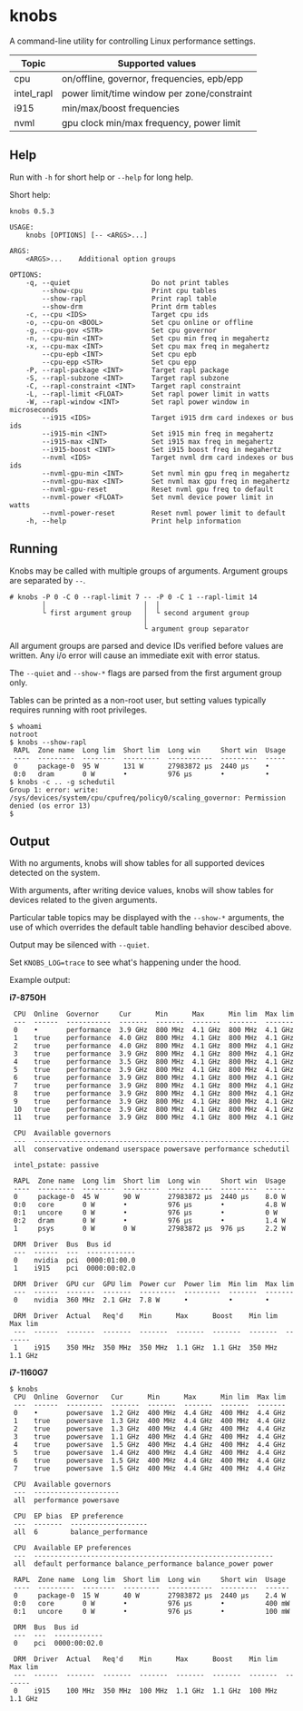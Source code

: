 # knobs

A command-line utility for controlling Linux performance settings.

| Topic        | Supported values                            |
| ------------ | ------------------------------------------- |
| cpu          | on/offline, governor, frequencies, epb/epp  |
| intel_rapl   | power limit/time window per zone/constraint |
| i915         | min/max/boost frequencies                   |
| nvml         | gpu clock min/max frequency, power limit    |

## Help

Run with `-h` for short help or `--help` for long help.

Short help:
```
knobs 0.5.3

USAGE:
    knobs [OPTIONS] [-- <ARGS>...]

ARGS:
    <ARGS>...    Additional option groups

OPTIONS:
    -q, --quiet                    Do not print tables
        --show-cpu                 Print cpu tables
        --show-rapl                Print rapl table
        --show-drm                 Print drm tables
    -c, --cpu <IDS>                Target cpu ids
    -o, --cpu-on <BOOL>            Set cpu online or offline
    -g, --cpu-gov <STR>            Set cpu governor
    -n, --cpu-min <INT>            Set cpu min freq in megahertz
    -x, --cpu-max <INT>            Set cpu max freq in megahertz
        --cpu-epb <INT>            Set cpu epb
        --cpu-epp <STR>            Set cpu epp
    -P, --rapl-package <INT>       Target rapl package
    -S, --rapl-subzone <INT>       Target rapl subzone
    -C, --rapl-constraint <INT>    Target rapl constraint
    -L, --rapl-limit <FLOAT>       Set rapl power limit in watts
    -W, --rapl-window <INT>        Set rapl power window in microseconds
        --i915 <IDS>               Target i915 drm card indexes or bus ids
        --i915-min <INT>           Set i915 min freq in megahertz
        --i915-max <INT>           Set i915 max freq in megahertz
        --i915-boost <INT>         Set i915 boost freq in megahertz
        --nvml <IDS>               Target nvml drm card indexes or bus ids
        --nvml-gpu-min <INT>       Set nvml min gpu freq in megahertz
        --nvml-gpu-max <INT>       Set nvml max gpu freq in megahertz
        --nvml-gpu-reset           Reset nvml gpu freq to default
        --nvml-power <FLOAT>       Set nvml device power limit in watts
        --nvml-power-reset         Reset nvml power limit to default
    -h, --help                     Print help information
```

## Running

Knobs may be called with multiple groups of arguments. Argument groups
are separated by `--`.
```
# knobs -P 0 -C 0 --rapl-limit 7 -- -P 0 -C 1 --rapl-limit 14
        │                        │  │
        └ first argument group   │  └ second argument group
                                 │
                                 └ argument group separator
```
All argument groups are parsed and device IDs verified before values are
written. Any i/o error will cause an immediate exit with error status.

The `--quiet` and `--show-*` flags are parsed from the first argument group only.

Tables can be printed as a non-root user, but setting values typically
requires running with root privileges.

```
$ whoami
notroot
$ knobs --show-rapl
 RAPL  Zone name  Long lim  Short lim  Long win     Short win  Usage
 ----  ---------  --------  ---------  -----------  ---------  -----
 0     package-0  95 W      131 W      27983872 μs  2440 μs    •
 0:0   dram       0 W       •          976 μs       •          •
$ knobs -c .. -g schedutil
Group 1: error: write: /sys/devices/system/cpu/cpufreq/policy0/scaling_governor: Permission denied (os error 13)
$
```

## Output

With no arguments, knobs will show tables for all supported devices detected on the system.

With arguments, after writing device values, knobs will show tables for devices related to
the given arguments.

Particular table topics may be displayed with the `--show-*` arguments, the use of which
overrides the default table handling behavior descibed above.

Output may be silenced with `--quiet`.

Set `KNOBS_LOG=trace` to see what's happening under the hood.

Example output:

**i7-8750H**
```
 CPU  Online  Governor     Cur      Min      Max      Min lim  Max lim
 ---  ------  -----------  -------  -------  -------  -------  -------
 0    •       performance  3.9 GHz  800 MHz  4.1 GHz  800 MHz  4.1 GHz
 1    true    performance  4.0 GHz  800 MHz  4.1 GHz  800 MHz  4.1 GHz
 2    true    performance  4.0 GHz  800 MHz  4.1 GHz  800 MHz  4.1 GHz
 3    true    performance  3.9 GHz  800 MHz  4.1 GHz  800 MHz  4.1 GHz
 4    true    performance  3.5 GHz  800 MHz  4.1 GHz  800 MHz  4.1 GHz
 5    true    performance  3.9 GHz  800 MHz  4.1 GHz  800 MHz  4.1 GHz
 6    true    performance  3.9 GHz  800 MHz  4.1 GHz  800 MHz  4.1 GHz
 7    true    performance  3.9 GHz  800 MHz  4.1 GHz  800 MHz  4.1 GHz
 8    true    performance  3.9 GHz  800 MHz  4.1 GHz  800 MHz  4.1 GHz
 9    true    performance  3.9 GHz  800 MHz  4.1 GHz  800 MHz  4.1 GHz
 10   true    performance  3.9 GHz  800 MHz  4.1 GHz  800 MHz  4.1 GHz
 11   true    performance  3.9 GHz  800 MHz  4.1 GHz  800 MHz  4.1 GHz

 CPU  Available governors
 ---  ---------------------------------------------------------------
 all  conservative ondemand userspace powersave performance schedutil

 intel_pstate: passive

 RAPL  Zone name  Long lim  Short lim  Long win     Short win  Usage
 ----  ---------  --------  ---------  -----------  ---------  -----
 0     package-0  45 W      90 W       27983872 μs  2440 μs    8.0 W
 0:0   core       0 W       •          976 μs       •          4.8 W
 0:1   uncore     0 W       •          976 μs       •          0 W
 0:2   dram       0 W       •          976 μs       •          1.4 W
 1     psys       0 W       0 W        27983872 μs  976 μs     2.2 W

 DRM  Driver  Bus  Bus id
 ---  ------  ---  ------------
 0    nvidia  pci  0000:01:00.0
 1    i915    pci  0000:00:02.0

 DRM  Driver  GPU cur  GPU lim  Power cur  Power lim  Min lim  Max lim
 ---  ------  -------  -------  ---------  ---------  -------  -------
 0    nvidia  360 MHz  2.1 GHz  7.8 W      •          •        •

 DRM  Driver  Actual   Req'd    Min      Max      Boost    Min lim  Max lim
 ---  ------  -------  -------  -------  -------  -------  -------  -------
 1    i915    350 MHz  350 MHz  350 MHz  1.1 GHz  1.1 GHz  350 MHz  1.1 GHz
```

**i7-1160G7**
```
$ knobs
 CPU  Online  Governor   Cur      Min      Max      Min lim  Max lim
 ---  ------  ---------  -------  -------  -------  -------  -------
 0    •       powersave  1.2 GHz  400 MHz  4.4 GHz  400 MHz  4.4 GHz
 1    true    powersave  1.3 GHz  400 MHz  4.4 GHz  400 MHz  4.4 GHz
 2    true    powersave  1.3 GHz  400 MHz  4.4 GHz  400 MHz  4.4 GHz
 3    true    powersave  1.1 GHz  400 MHz  4.4 GHz  400 MHz  4.4 GHz
 4    true    powersave  1.5 GHz  400 MHz  4.4 GHz  400 MHz  4.4 GHz
 5    true    powersave  1.4 GHz  400 MHz  4.4 GHz  400 MHz  4.4 GHz
 6    true    powersave  1.5 GHz  400 MHz  4.4 GHz  400 MHz  4.4 GHz
 7    true    powersave  1.5 GHz  400 MHz  4.4 GHz  400 MHz  4.4 GHz

 CPU  Available governors
 ---  ---------------------
 all  performance powersave

 CPU  EP bias  EP preference
 ---  -------  -------------------
 all  6        balance_performance

 CPU  Available EP preferences
 ---  -----------------------------------------------------------
 all  default performance balance_performance balance_power power

 RAPL  Zone name  Long lim  Short lim  Long win     Short win  Usage
 ----  ---------  --------  ---------  -----------  ---------  ------
 0     package-0  15 W      40 W       27983872 μs  2440 μs    2.4 W
 0:0   core       0 W       •          976 μs       •          400 mW
 0:1   uncore     0 W       •          976 μs       •          100 mW

 DRM  Bus  Bus id
 ---  ---  ------------
 0    pci  0000:00:02.0

 DRM  Driver  Actual   Req'd    Min      Max      Boost    Min lim  Max lim
 ---  ------  -------  -------  -------  -------  -------  -------  -------
 0    i915    100 MHz  350 MHz  100 MHz  1.1 GHz  1.1 GHz  100 MHz  1.1 GHz
```
